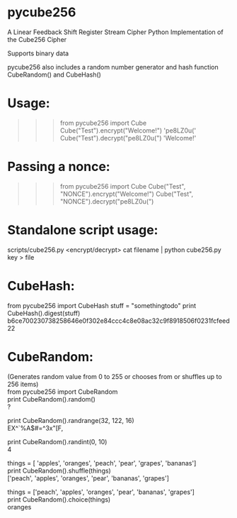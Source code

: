 # pycube256
A Linear Feedback Shift Register Stream Cipher
Python Implementation of the Cube256 Cipher

Supports binary data

pycube256 also includes a random number generator and hash function CubeRandom() and CubeHash()

# Usage:
>>> from pycube256 import Cube
>>> Cube("Test").encrypt("Welcome!")
'pe8LZ0u('
>>> Cube("Test").decrypt("pe8LZ0u(")
'Welcome!'

# Passing a  nonce:
>>> from pycube256 import Cube
>>> Cube("Test", "NONCE").encrypt("Welcome!")
>>> Cube("Test", "NONCE").decrypt("pe8LZ0u(")

# Standalone script usage:
scripts/cube256.py <encrypt/decrypt>
cat filename | python cube256.py key > file

# CubeHash:
from pycube256 import CubeHash
stuff = "somethingtodo"
print CubeHash().digest(stuff)
b6ce700230738258646e0f302e84ccc4c8e08ac32c9f8918506f0231fcfeed22

# CubeRandom:
(Generates random value from 0 to 255 or chooses from or shuffles up to 256 items)  
from pycube256 import CubeRandom  
print CubeRandom().random()  
?

print CubeRandom().randrange(32, 122, 16)  
EX^`%A$#=^3x"[F,

print CubeRandom().randint(0, 10)  
4

things = [ 'apples', 'oranges', 'peach', 'pear', 'grapes', 'bananas']  
print CubeRandom().shuffle(things)  
['peach', 'apples', 'oranges', 'pear', 'bananas', 'grapes']  

things = ['peach', 'apples', 'oranges', 'pear', 'bananas', 'grapes']  
print CubeRandom().choice(things)  
oranges  


